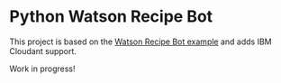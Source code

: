 # Python Watson Recipe Bot

This project is based on the [Watson Recipe Bot example](https://medium.com/ibm-watson-developer-cloud/how-to-build-a-recipe-slack-bot-using-watson-conversation-and-spoonacular-api-487eacaf01d4#.i0q8fnhuu) and adds IBM Cloudant support.


Work in progress!

